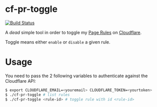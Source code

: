 # cf-pr-toggle

[![Build Status](https://api.travis-ci.org/sbz/cf-pr-toggle.svg?branch=master)](https://travis-ci.org/sbz/cf-pr-toggle)

A *dead* simple tool in order to toggle my [Page Rules][1] on [Cloudflare][2].

Toggle means either `enable` or `disable` a given rule.

# Usage

You need to pass the 2 following variables to authenticate against the
Cloudflare API:

```bash
$ export CLOUDFLARE_EMAIL=<youremail> CLOUDFLARE_TOKEN=<yourtoken>
$ ./cf-pr-toggle # list rules
$ ./cf-pr-toggle <rule-id> # toggle rule with id <rule-id>
```

[1]: https://www.cloudflare.com/features-page-rules
[2]: https://api.cloudflare.com/#page-rules-for-a-zone-edit-page-rule
